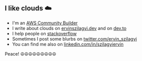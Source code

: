 ## I like clouds ☁️

* I'm an [AWS Community Builder](https://aws.amazon.com/developer/community/community-builders/community-builders-directory/?cb-cards.sort-by=item.additionalFields.cbName&cb-cards.sort-order=asc&awsf.builder-category=*all&awsf.location=*all&awsf.year=*all&cb-cards.q=ervin&cb-cards.q_operator=AND)
* I write about clouds on [ervinszilagyi.dev](https://ervinszilagyi.dev) and on [dev.to](https://dev.to/ervin_szilagyi)
* I help people on [stackoverflow](https://stackoverflow.com/users/7661119/ervin-szilagyi)
* Sometimes I post some blurbs on [twitter.com/ervin_szilagyi](https://twitter.com/ervin_szilagyi)
* You can find me also on [linkedin.com/in/szilagyiervin](https://www.linkedin.com/in/szilagyiervin/)

Peace!
☮☮☮☮☮☮☮☮☮
